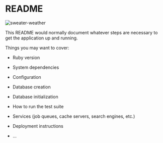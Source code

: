 # README
![sweater-weather](https://user-images.githubusercontent.com/81930253/141661285-97f92101-0cde-4125-a7eb-df0b464f19a5.jpg)

This README would normally document whatever steps are necessary to get the
application up and running.

Things you may want to cover:

* Ruby version

* System dependencies

* Configuration

* Database creation

* Database initialization

* How to run the test suite

* Services (job queues, cache servers, search engines, etc.)

* Deployment instructions

* ...
